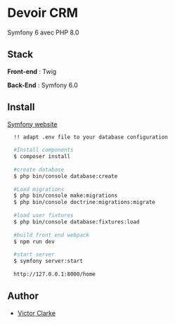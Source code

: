 # Devoir CRM

Symfony 6 avec PHP 8.0

## Stack

**Front-end** : Twig

**Back-End** : Symfony 6.0

## Install

[Symfony website](https://symfony.com/download)

```bash
  !! adapt .env file to your database configuration
  
  #Install components
  $ composer install
    
  #create database
  $ php bin/console database:create
  
  #Load migrations
  $ php bin/console make:migrations
  $ php bin/console doctrine:migrations:migrate
  
  #load user fixtures
  $ php bin/console database:fixtures:load
  
  #build front end webpack
  $ npm run dev
  
  #start server  
  $ symfony server:start
  
  http://127.0.0.1:8000/home
```

## Author
- [Victor Clarke](https://github.com/Greugreu)
